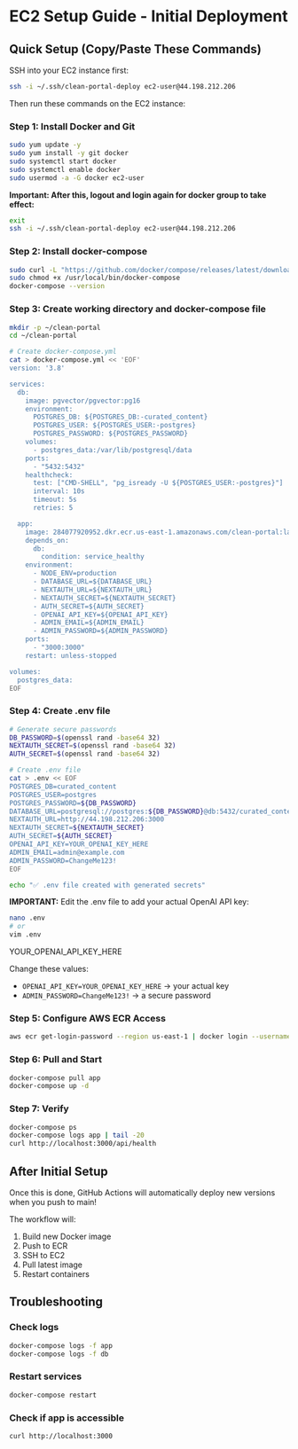 # EC2 Setup Guide - Initial Deployment

## Quick Setup (Copy/Paste These Commands)

SSH into your EC2 instance first:
```bash
ssh -i ~/.ssh/clean-portal-deploy ec2-user@44.198.212.206
```

Then run these commands on the EC2 instance:

### Step 1: Install Docker and Git
```bash
sudo yum update -y
sudo yum install -y git docker
sudo systemctl start docker
sudo systemctl enable docker
sudo usermod -a -G docker ec2-user
```

**Important: After this, logout and login again for docker group to take effect:**
```bash
exit
ssh -i ~/.ssh/clean-portal-deploy ec2-user@44.198.212.206
```

### Step 2: Install docker-compose
```bash
sudo curl -L "https://github.com/docker/compose/releases/latest/download/docker-compose-$(uname -s)-$(uname -m)" -o /usr/local/bin/docker-compose
sudo chmod +x /usr/local/bin/docker-compose
docker-compose --version
```

### Step 3: Create working directory and docker-compose file
```bash
mkdir -p ~/clean-portal
cd ~/clean-portal

# Create docker-compose.yml
cat > docker-compose.yml << 'EOF'
version: '3.8'

services:
  db:
    image: pgvector/pgvector:pg16
    environment:
      POSTGRES_DB: ${POSTGRES_DB:-curated_content}
      POSTGRES_USER: ${POSTGRES_USER:-postgres}
      POSTGRES_PASSWORD: ${POSTGRES_PASSWORD}
    volumes:
      - postgres_data:/var/lib/postgresql/data
    ports:
      - "5432:5432"
    healthcheck:
      test: ["CMD-SHELL", "pg_isready -U ${POSTGRES_USER:-postgres}"]
      interval: 10s
      timeout: 5s
      retries: 5

  app:
    image: 284077920952.dkr.ecr.us-east-1.amazonaws.com/clean-portal:latest
    depends_on:
      db:
        condition: service_healthy
    environment:
      - NODE_ENV=production
      - DATABASE_URL=${DATABASE_URL}
      - NEXTAUTH_URL=${NEXTAUTH_URL}
      - NEXTAUTH_SECRET=${NEXTAUTH_SECRET}
      - AUTH_SECRET=${AUTH_SECRET}
      - OPENAI_API_KEY=${OPENAI_API_KEY}
      - ADMIN_EMAIL=${ADMIN_EMAIL}
      - ADMIN_PASSWORD=${ADMIN_PASSWORD}
    ports:
      - "3000:3000"
    restart: unless-stopped

volumes:
  postgres_data:
EOF
```

### Step 4: Create .env file
```bash
# Generate secure passwords
DB_PASSWORD=$(openssl rand -base64 32)
NEXTAUTH_SECRET=$(openssl rand -base64 32)
AUTH_SECRET=$(openssl rand -base64 32)

# Create .env file
cat > .env << EOF
POSTGRES_DB=curated_content
POSTGRES_USER=postgres
POSTGRES_PASSWORD=${DB_PASSWORD}
DATABASE_URL=postgresql://postgres:${DB_PASSWORD}@db:5432/curated_content
NEXTAUTH_URL=http://44.198.212.206:3000
NEXTAUTH_SECRET=${NEXTAUTH_SECRET}
AUTH_SECRET=${AUTH_SECRET}
OPENAI_API_KEY=YOUR_OPENAI_KEY_HERE
ADMIN_EMAIL=admin@example.com
ADMIN_PASSWORD=ChangeMe123!
EOF

echo "✅ .env file created with generated secrets"
```

**IMPORTANT:** Edit the .env file to add your actual OpenAI API key:
```bash
nano .env
# or
vim .env
```
YOUR_OPENAI_API_KEY_HERE


Change these values:
- `OPENAI_API_KEY=YOUR_OPENAI_KEY_HERE` → your actual key
- `ADMIN_PASSWORD=ChangeMe123!` → a secure password

### Step 5: Configure AWS ECR Access
```bash
aws ecr get-login-password --region us-east-1 | docker login --username AWS --password-stdin 284077920952.dkr.ecr.us-east-1.amazonaws.com
```

### Step 6: Pull and Start
```bash
docker-compose pull app
docker-compose up -d
```

### Step 7: Verify
```bash
docker-compose ps
docker-compose logs app | tail -20
curl http://localhost:3000/api/health
```

## After Initial Setup

Once this is done, GitHub Actions will automatically deploy new versions when you push to main!

The workflow will:
1. Build new Docker image
2. Push to ECR
3. SSH to EC2
4. Pull latest image
5. Restart containers

## Troubleshooting

### Check logs
```bash
docker-compose logs -f app
docker-compose logs -f db
```

### Restart services
```bash
docker-compose restart
```

### Check if app is accessible
```bash
curl http://localhost:3000
```


